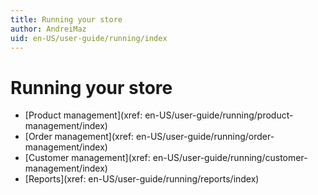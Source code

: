 ```yaml
---
title: Running your store
author: AndreiMaz
uid: en-US/user-guide/running/index
---
```


# Running your store

* [Product management](xref: en-US/user-guide/running/product-management/index)
* [Order management](xref: en-US/user-guide/running/order-management/index)
* [Customer management](xref: en-US/user-guide/running/customer-management/index)
* [Reports](xref: en-US/user-guide/running/reports/index)